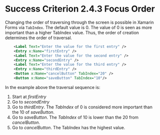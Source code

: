 # Success Criterion 2.4.3 Focus Order

Changing the order of traversing through the screen is possible in Xamarin Forms via `TabIndex`. The default value is 0. The value of 0 is seen as more important than a higher TabIndex value. Thus, the order of creation determines the order of traversal.

```xml
    <Label Text="Enter the value for the first entry" />
    <Entry x:Name="firstEntry" />
    <Label Text="Enter the value for the second entry" />
    <Entry x:Name="secondEntry" />
    <Label Text="Enter the value for the third entry" />
    <Entry x:Name="thirdEntry" />
    <Button x:Name="cancelButton" TabIndex="20" />
    <Button x:Name="saveButton" TabIndex="10"/>
```

In the example above the traversal sequence is:

1. Start at *firstEntry*
2. Go to *secondEntry*
3. Go to *thirdEntry*. The *TabIndex* of 0 is considered more important than the 10 of *saveButton*.
4. Go to *saveButton*. The *TabIndex* of 10 is lower than the 20 from *cancelButton*.
5. Go to *cancelButton*. The TabIndex has the highest value.
